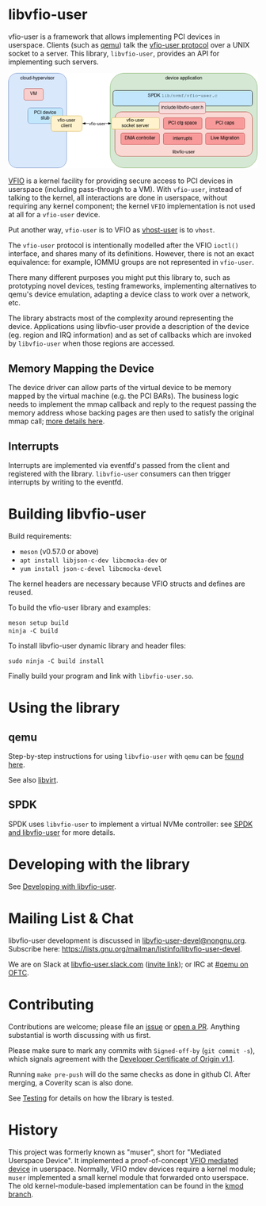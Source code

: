 libvfio-user
============

vfio-user is a framework that allows implementing PCI devices in userspace.
Clients (such as [qemu](https://qemu.org)) talk the [vfio-user
protocol](https://www.qemu.org/docs/master/interop/vfio-user.html)
over a UNIX socket to a server. This library, `libvfio-user`, provides an API
for implementing such servers.

![vfio-user example block diagram](docs/libvfio-user.png)

[VFIO](https://www.kernel.org/doc/Documentation/vfio.txt) is a kernel facility
for providing secure access to PCI devices in userspace (including pass-through
to a VM). With `vfio-user`, instead of talking to the kernel, all interactions
are done in userspace, without requiring any kernel component; the kernel `VFIO`
implementation is not used at all for a `vfio-user` device.

Put another way, `vfio-user` is to VFIO as
[vhost-user](https://www.qemu.org/docs/master/interop/vhost-user.html) is to
`vhost`.

The `vfio-user` protocol is intentionally modelled after the VFIO `ioctl()`
interface, and shares many of its definitions.  However, there is not an exact
equivalence: for example, IOMMU groups are not represented in `vfio-user`.

There many different purposes you might put this library to, such as prototyping
novel devices, testing frameworks, implementing alternatives to qemu's device
emulation, adapting a device class to work over a network, etc.

The library abstracts most of the complexity around representing the device.
Applications using libvfio-user provide a description of the device (eg. region and
IRQ information) and as set of callbacks which are invoked by `libvfio-user` when
those regions are accessed.

Memory Mapping the Device
-------------------------

The device driver can allow parts of the virtual device to be memory mapped by
the virtual machine (e.g. the PCI BARs). The business logic needs to implement
the mmap callback and reply to the request passing the memory address whose
backing pages are then used to satisfy the original mmap call; [more details
here](./docs/memory-mapping.md).

Interrupts
----------

Interrupts are implemented via eventfd's passed from the client and registered
with the library. `libvfio-user` consumers can then trigger interrupts by
writing to the eventfd.

Building libvfio-user
=====================

Build requirements:

 * `meson` (v0.57.0 or above)
 * `apt install libjson-c-dev libcmocka-dev` or
 * `yum install json-c-devel libcmocka-devel`

The kernel headers are necessary because VFIO structs and defines are reused.

To build the vfio-user library and examples:
```
meson setup build
ninja -C build
```
To install libvfio-user dynamic library and header files:
```
sudo ninja -C build install
```

Finally build your program and link with `libvfio-user.so`.

Using the library
=================

qemu
----

Step-by-step instructions for using `libvfio-user` with `qemu` can be [found
here](docs/qemu.md).

See also [libvirt](docs/libvirt.md).

SPDK
----

SPDK uses `libvfio-user` to implement a virtual NVMe controller: see
[SPDK and libvfio-user](docs/spdk.md) for more details.

Developing with the library
===========================

See [Developing with libvfio-user](./docs/develop.md).

Mailing List & Chat
===================

libvfio-user development is discussed in libvfio-user-devel@nongnu.org.
Subscribe here: https://lists.gnu.org/mailman/listinfo/libvfio-user-devel.

We are on Slack at [libvfio-user.slack.com](https://libvfio-user.slack.com)
([invite link](https://join.slack.com/t/libvfio-user/shared_invite/zt-193oqc8jl-a2nKYFZESQMMlsiYHSsAMw));
or IRC at [#qemu on OFTC](https://oftc.net/).

Contributing
============

Contributions are welcome; please file an
[issue](https://github.com/nutanix/libvfio-user/issues/) or
[open a PR](https://github.com/nutanix/libvfio-user/pulls). Anything substantial
is worth discussing with us first.

Please make sure to mark any commits with `Signed-off-by` (`git commit -s`),
which signals agreement with the [Developer Certificate of Origin
v1.1](https://en.wikipedia.org/wiki/Developer_Certificate_of_Origin).

Running `make pre-push` will do the same checks as done in github CI. After
merging, a Coverity scan is also done.

See [Testing](docs/testing.md) for details on how the library is tested.

History
=======

This project was formerly known as "muser", short for "Mediated Userspace
Device". It implemented a proof-of-concept [VFIO mediated
device](https://www.kernel.org/doc/Documentation/vfio-mediated-device.txt) in
userspace.  Normally, VFIO mdev devices require a kernel module; `muser`
implemented a small kernel module that forwarded onto userspace. The old
kernel-module-based implementation can be found in the [kmod
branch](https://github.com/nutanix/muser/tree/kmod).

